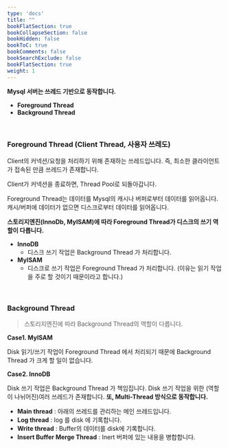```yaml
---
type: 'docs'
title: ""
bookFlatSection: true
bookCollapseSection: false
bookHidden: false
bookToC: true
bookComments: false
bookSearchExclude: false
bookFlatSection: true
weight: 1
---
```


**Mysql 서버는 쓰레드 기반으로 동작합니다.**

- **Foreground Thread**
- **Background Thread**

<br>

### Foreground Thread (Client Thread, 사용자 쓰레도)

Client의 커넥션/요청을 처리하기 위해 존재하는 쓰레드입니다. 즉, 최소한 클라이언트가 접속된 만큼 쓰레드가 존재합니다.

Client가 커넥션을 종료하면, Thread Pool로 되돌아갑니다.

Foreground Thread는 데이터를 Mysql의 캐시나 버퍼로부터 데이터를 읽어옵니다. 캐시/버퍼에 데이터가 없으면 디스크로부터 데이터를 읽어옵니다.

**스토리지엔진(InnoDb, MyISAM)에 따라 Foreground Thread가 디스크의 쓰기 역할이 다릅니다.**

- **InnoDB**
  - 디스크 쓰기 작업은 Background Thread 가 처리합니다.
- **MyISAM**
  - 디스크로 쓰기 작업은 Foreground Thread 가 처리합니다. (이유는 읽기 작업을 주로 할 것이기 때문이라고 합니다.)


<br>

### Background Thread

> 스토리지엔진에 따라 Background Thread의 역할이 다릅니다.

**Case1. MyISAM**

Disk 읽기/쓰기 작업이 Foreground Thread 에서 처리되기 때문에 Background Thread 가 크게 할 일이 없습니다.

**Case2. InnoDB**

Disk 쓰기 작업은 Background Thread 가 책임집니다. Disk 쓰기 작업을 위한 (역할이 나뉘어진)여러 쓰레드가 존재합니다. **또, Multi-Thread 방식으로 동작합니다.**

- **Main thread** : 아래의 쓰레드를 관리하는 메인 쓰레드입니다.
- **Log thread** : log 를 disk 에 기록합니다.
- **Write thread** : Buffer의 데이터를 disk에 기록합니다.
- **Insert Buffer Merge Thread** : Inert 버퍼에 있는 내용을 병합합니다.
